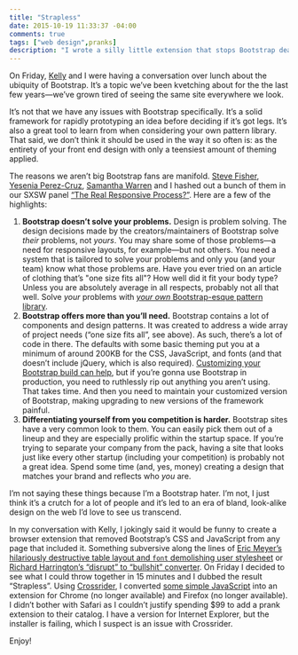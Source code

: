 ```yaml
---
title: "Strapless"
date: 2015-10-19 11:33:37 -04:00
comments: true
tags: ["web design",pranks]
description: "I wrote a silly little extension that stops Bootstrap dead in its tracks."
---
```


On Friday, [Kelly](https://twitter.com/ShirleyTemper) and I were having a conversation over lunch about the ubiquity of Bootstrap. It’s a topic we’ve been kvetching about for the the last few years—we’ve grown tired of seeing the same site everywhere we look.

<!-- more -->

It’s not that we have any issues with Bootstrap specifically. It’s a solid framework for rapidly prototyping an idea before deciding if it’s got legs. It’s also a great tool to learn from when considering your own pattern library. That said, we don’t think it should be used in the way it so often is: as the entirety of your front end design with only a teensiest amount of theming applied.

The reasons we aren’t big Bootstrap fans are manifold. [Steve Fisher](https://twitter.com/hellofisher), [Yesenia Perez-Cruz](https://twitter.com/yeseniaa), [Samantha Warren](https://twitter.com/samanthatoy) and I hashed out a bunch of them in our SXSW panel [“The Real Responsive Process?”](http://schedule.sxsw.com/2013/events/event_IAP137). Here are a few of the highlights:

1. **Bootstrap doesn’t solve your problems.** Design is problem solving. The design decisions made by the creators/maintainers of Bootstrap solve *their* problems, not *yours*. You may share some of those problems—a need for responsive layouts, for example—but not others. You need a system that is tailored to solve your problems and only you (and your team) know what those problems are. Have you ever tried on an article of clothing that’s "one size fits all"? How well did it fit your body type? Unless you are absolutely average in all respects, probably not all that well. Solve *your* problems with [*your own* Bootstrap-esque pattern library](http://daverupert.com/2013/04/responsive-deliverables/).
2. **Bootstrap offers more than you’ll need.** Bootstrap contains a lot of components and design patterns. It was created to address a wide array of project needs (“one size fits all”, see above). As such, there’s a lot of code in there. The defaults with some basic theming put you at a minimum of around 200KB for the CSS, JavaScript, and fonts (and that doesn’t include jQuery, which is also required). [Customizing your Bootstrap build can help](http://getbootstrap.com/customize/), but if you’re gonna use Bootstrap in production, you need to ruthlessly rip out anything you aren’t using. That takes time. And then you need to maintain your customized version of Bootstrap, making upgrading to new versions of the framework painful.
3. **Differentiating yourself from you competition is harder.** Bootstrap sites have a very common look to them. You can easily pick them out of a lineup and they are especially prolific within the startup space. If you’re trying to separate your company from the pack, having a site that looks just like every other startup (including your competition) is probably not a great idea. Spend some time (and, yes, money) creating a design that matches your brand and reflects who *you* are.

I’m not saying these things because I’m a Bootstrap hater. I’m not, I just think it’s a crutch for a lot of people and it’s led to an era of bland, look-alike design on the web I’d love to see us transcend.

In my conversation with Kelly, I jokingly said it would be funny to create a browser extension that removed Bootstrap’s CSS and JavaScript from any page that included it. Something subversive along the lines of [Eric Meyer’s hilariously destructive table layout and `font` demolishing user stylesheet](http://archive.oreilly.com/pub/a/network/2000/07/21/magazine/css_anarchist.html) or [Richard Harrington’s “disrupt” to “bullshit” converter](https://github.com/richardharrington/disrupt-to-bullshit). On Friday I decided to see what I could throw together in 15 minutes and I dubbed the result “Strapless”. Using [Crossrider](https://web.archive.org/web/20140702045359/http://crossrider.com/?r=blog-ua), I converted [some simple JavaScript](https://gist.github.com/aarongustafson/081d6e950c1f2cc57e22) into an extension for Chrome (no longer available) and Firefox (no longer available). I didn’t bother with Safari as I couldn’t justify spending $99 to add a prank extension to their catalog. I have a version for Internet Explorer, but the installer is failing, which I suspect is an issue with Crossrider.

Enjoy!
